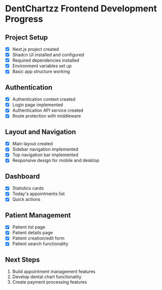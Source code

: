 # DentChartzz Frontend Development Progress

## Project Setup
- [x] Next.js project created
- [x] Shadcn UI installed and configured
- [x] Required dependencies installed
- [x] Environment variables set up
- [x] Basic app structure working

## Authentication
- [x] Authentication context created
- [x] Login page implemented
- [x] Authentication API service created
- [x] Route protection with middleware

## Layout and Navigation
- [x] Main layout created
- [x] Sidebar navigation implemented
- [x] Top navigation bar implemented
- [x] Responsive design for mobile and desktop

## Dashboard
- [x] Statistics cards
- [x] Today's appointments list
- [x] Quick actions

## Patient Management
- [x] Patient list page
- [x] Patient details page
- [x] Patient creation/edit form
- [x] Patient search functionality

## Next Steps
1. Build appointment management features
2. Develop dental chart functionality
3. Create payment processing features 